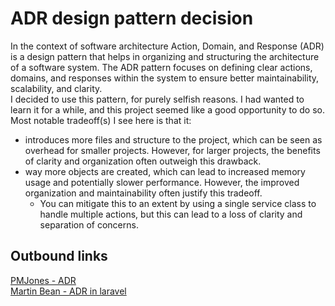 # ADR design pattern decision

In the context of software architecture Action, Domain, and Response (ADR) is a design pattern that helps in organizing and structuring the architecture of a software system. The ADR pattern focuses on defining clear actions, domains, and responses within the system to ensure better maintainability, scalability, and clarity.  
I decided to use this pattern, for purely selfish reasons. I had wanted to learn it for a while, and this project seemed like a good opportunity to do so.  
Most notable tradeoff(s) I see here is that it:

- introduces more files and structure to the project, which can be seen as overhead for smaller projects. However, for larger projects, the benefits of clarity and organization often outweigh this drawback.
- way more objects are created, which can lead to increased memory usage and potentially slower performance. However, the improved organization and maintainability often justify this tradeoff.
  - You can mitigate this to an extent by using a single service class to handle multiple actions, but this can lead to a loss of clarity and separation of concerns.

## Outbound links

[PMJones - ADR](https://github.com/pmjones/adr)  
[Martin Bean - ADR in laravel](https://martinbean.dev/blog/2016/10/20/implementing-adr-in-laravel/)
